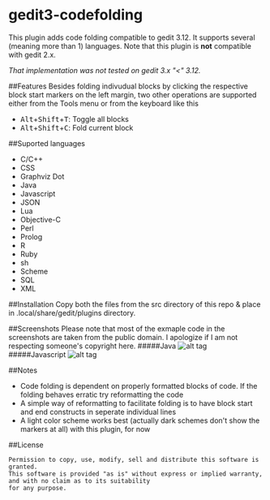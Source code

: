 gedit3-codefolding
==================

This plugin adds code folding compatible to gedit 3.12. It supports several (meaning more than 1) languages. Note that this plugin is <b>not</b> compatible with gedit 2.x.

<i>That implementation was not tested on gedit 3.x "<" 3.12.</i>

##Features
Besides folding indivudual blocks by clicking the respective block start markers on the left margin, two other operations are supported either from the Tools menu or from the keyboard like this
- <kbd>Alt</kbd>+<kbd>Shift</kbd>+<kbd>T</kbd>: Toggle all blocks
- <kbd>Alt</kbd>+<kbd>Shift</kbd>+<kbd>C</kbd>: Fold current block

##Suported languages
- C/C++
- CSS
- Graphviz Dot
- Java
- Javascript
- JSON
- Lua
- Objective-C
- Perl
- Prolog
- R
- Ruby
- sh
- Scheme
- SQL
- XML

##Installation
Copy both the files from the src directory of this repo & place in .local/share/gedit/plugins directory.

##Screenshots
Please note that most of the exmaple code in the screenshots are taken from the public domain. I apologize if I am not respecting someone's copyright here.
#####Java
![alt tag](https://raw.github.com/satyajitc/gedit3-codefolding/master/screenshots/Java.png)
#####Javascript
![alt tag](https://raw.github.com/satyajitc/gedit3-codefolding/master/screenshots/JS.png)


##Notes
- Code folding is dependent on properly formatted blocks of code. If the folding behaves erratic try reformatting the code
- A simple way of reformatting to facilitate folding is to have block start and end constructs in seperate individual lines
- A light color scheme works best (actually dark schemes don't show the markers at all) with this plugin, for now

##License
<pre><code>Permission to copy, use, modify, sell and distribute this software is granted. 
This software is provided "as is" without express or implied warranty, and with no claim as to its suitability
for any purpose.
</code></pre>
